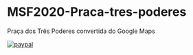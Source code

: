 # MSF2020-Praca-tres-poderes
Praça dos Três Poderes convertida do Google Maps



[![paypal](https://www.paypalobjects.com/en_US/i/btn/btn_donateCC_LG.gif)](28W4VUQQ558U2)
